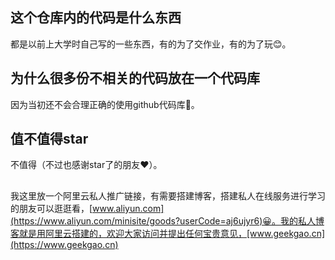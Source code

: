 ## 这个仓库内的代码是什么东西
都是以前上大学时自己写的一些东西，有的为了交作业，有的为了玩😊。

## 为什么很多份不相关的代码放在一个代码库
因为当初还不会合理正确的使用github代码库🙉。

## 值不值得star
不值得（不过也感谢star了的朋友❤️）。

##
我这里放一个阿里云私人推广链接，有需要搭建博客，搭建私人在线服务进行学习的朋友可以逛逛看，[www.aliyun.com](https://www.aliyun.com/minisite/goods?userCode=aj6ujyr6)😀。我的私人博客就是用阿里云搭建的，欢迎大家访问并提出任何宝贵意见，[www.geekgao.cn](https://www.geekgao.cn)
